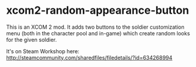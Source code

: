 # xcom2-random-appearance-button

This is an XCOM 2 mod. It adds two buttons to the soldier customization menu (both in the character pool and in-game) which create random looks for the given soldier.

It's on Steam Workshop here: http://steamcommunity.com/sharedfiles/filedetails/?id=634268994

